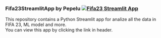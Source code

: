 ### Fifa23StreamlitApp by Pepelu [![Fifa23 Streamlit App](https://static.streamlit.io/badges/streamlit_badge_black_white.svg)](https://pepelu92-fifa23streamlitappjlpr-inicio-97dh8p.streamlit.app/)

This repository contains a Python Streamlit app for analize all the data in FIFA 23, ML model and more. <br>
You can view this app by clicking the link in header.
